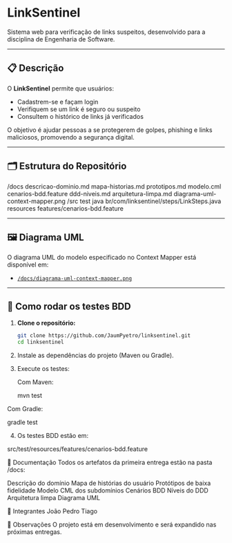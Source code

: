 # LinkSentinel

Sistema web para verificação de links suspeitos, desenvolvido para a disciplina de Engenharia de Software.

---

## 📋 Descrição

O **LinkSentinel** permite que usuários:
- Cadastrem-se e façam login
- Verifiquem se um link é seguro ou suspeito
- Consultem o histórico de links já verificados

O objetivo é ajudar pessoas a se protegerem de golpes, phishing e links maliciosos, promovendo a segurança digital.

---

## 🗂️ Estrutura do Repositório

/docs
descricao-dominio.md
mapa-historias.md
prototipos.md
modelo.cml
cenarios-bdd.feature
ddd-niveis.md
arquitetura-limpa.md
diagrama-uml-context-mapper.png
/src
test
java
br/com/linksentinel/steps/LinkSteps.java
resources
features/cenarios-bdd.feature


---

## 🖼️ Diagrama UML

O diagrama UML do modelo especificado no Context Mapper está disponível em:

- [`/docs/diagrama-uml-context-mapper.png`](docs/diagrama-uml-context-mapper.png)

---

## 🚀 Como rodar os testes BDD

1. **Clone o repositório:**
   ```bash
   git clone https://github.com/JaumPyetro/linksentinel.git
   cd linksentinel
2. Instale as dependências do projeto (Maven ou Gradle).

3. Execute os testes:

   Com Maven:

    mvn test

  Com Gradle:

   gradle test

4. Os testes BDD estão em:
   
  src/test/resources/features/cenarios-bdd.feature


📄 Documentação
  Todos os artefatos da primeira entrega estão na pasta /docs:

Descrição do domínio
  Mapa de histórias do usuário
  Protótipos de baixa fidelidade
  Modelo CML dos subdomínios
  Cenários BDD
  Níveis do DDD
  Arquitetura limpa
  Diagrama UML

👥 Integrantes
  João Pedro
  Tiago


📎 Observações
  O projeto está em desenvolvimento e será expandido nas próximas entregas.
  
